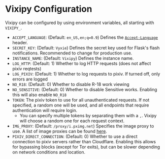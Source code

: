 # Vixipy Configuration

Vixipy can be configured by using environment variables, all starting with `VIXIPY_`.

* `ACCEPT_LANGUAGE`: (Default: `en_US,en;q=0.9`) Defines the [`Accept-Language`](https://developer.mozilla.org/en-US/docs/Web/HTTP/Reference/Headers/Accept-Language) header.
* `SECRET_KEY`: (Default: `Vyxie`) Defines the secret key used for Flask's flash notifications. Recommended to change for production use.
* `INSTANCE_NAME`: (Default: `Vixipy`) Defines the instance name.
* `LOG_HTTP`: (Default: 1) Whether to log HTTP requests (does not affect pixiv reqtests)
* `LOG_PIXIV`: (Default: 1) Whether to log requests to pixiv. If turned off, only errors are logged
* `NO_R18`: (Default: 0) Whether to disable R-18 work viewing
* `NO_SENSITIVE`: (Default: 0) Whether to disable Sensitive works. Enabling this will also enable `NO_R18`
* `TOKEN`: The pixiv token to use for all unauthenticated requests. If not specified, a random one will be used, and all endpoints that require authentication will require login.
    * You can specify multiple tokens by separating them with a `,`. Vixipy will choose a random one for each request context.
* `IMG_PROXY`: (Default: `/proxy/i.pximg.net`) Specifies the image proxy to use. A list of image proxies can be found [here](https://pixivfe-docs.pages.dev/public-image-proxies/).
* `PIXIV_DIRECT_CONNECTION`: (Default: 0) Whether to use a direct connection to pixiv servers rather than Cloudflare. Enabling this allows for bypassing blocks (except for Tor exits), but can be slower depending on network conditions and location.
